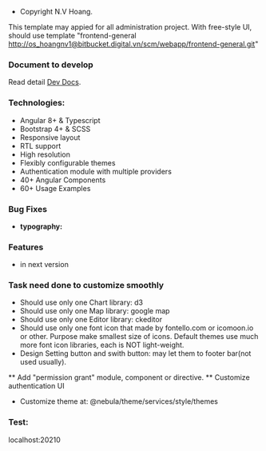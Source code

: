 * Copyright N.V Hoang.

This template may appied for all administration project.
With free-style UI, should use template "frontend-general <http://os_hoangnv1@bitbucket.digital.vn/scm/webapp/frontend-general.git>"
### Document to develop
Read detail [Dev Docs](https://github.com/akveo/nebular/blob/master/DEV_DOCS.md).

### Technologies:

- Angular 8+ & Typescript
- Bootstrap 4+ & SCSS
- Responsive layout
- RTL support
- High resolution
- Flexibly configurable themes
- Authentication module with multiple providers
- 40+ Angular Components
- 60+ Usage Examples

### Bug Fixes

* **typography:** 


### Features

* in next version

### Task need done to customize smoothly
* Should use only one Chart library: d3
* Should use only one Map library: google map
* Should use only one Editor library: ckeditor
* Should use only one font icon that made by fontello.com or icomoon.io or other. Purpose make smallest size of icons. Default themes use much more font icon libraries, each is NOT light-weight.
* Design Setting button and swith button: may let them to footer bar(not used usually).

** Add "permission grant" module, component or directive.
** Customize authentication UI

+ Customize theme at: @nebula/theme/services/style/themes


### Test:
localhost:20210

